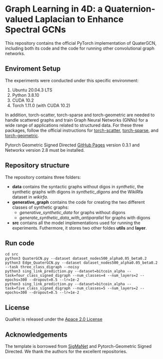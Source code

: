 # Graph Learning in 4D: a Quaternion-valued Laplacian to Enhance Spectral GCNs

This repository contains the official PyTorch implementation of QuaterGCN, including both its code and the code for running other convolutional graph networks.

## Enviroment Setup
The experiments were conducted under this specific environment:

1. Ubuntu 20.04.3 LTS
2. Python 3.8.10
3. CUDA 10.2
4. Torch 1.11.0 (with CUDA 10.2)


In addition, torch-scatter, torch-sparse and torch-geometric are needed to handle scattered graphs and train Graph Neural Networks (GNNs) for a wide range of applications related to structured data. For these three packages, follow the official instructions for [torch-scatter](https://github.com/rusty1s/pytorch_scatter), [torch-sparse](https://github.com/rusty1s/pytorch_sparse), and [torch-geometric](https://pytorch-geometric.readthedocs.io/en/latest/notes/installation.html).

Pytorch Geometric Signed Directed [GitHub Pages](https://github.com/SherylHYX/pytorch_geometric_signed_directed) version 0.3.1 and Networkx version 2.8 must be installed.

## Repository structure

The repository contains three folders:
- **data** contains the syntactic graphs without digos in *synthetic*, the synthetic graphs with digons in *synthetic_digons* and the WikiRfa dataset in *wikirfa*.
- **generative_graph** contains the code for creating the two different classes of synthetic graphs:
   -  *generative_synthetic_data* for graphs without digons
   -  *generate_synthetic_data_with_antiparallel* for graphs with digons 
- **src** contains all the model implementations used for running the experiments. Futhermore, it stores two other foldes **utils** and **layer**.

## Run code

```
cd src
python3 QuaterGCN.py --dataset dataset_nodes500_alpha0.05_beta0.2
python3 Edge_QuaterGCN.py --dataset dataset_nodes500_alpha0.05_beta0.2 --task three_class_digraph --noisy
python3 sing_link_prediction.py --dataset=bitcoin_alpha --task=four_class_signed_digraph --num_classes=4 --num_layers=2 --epochs=300 --dropout=0.5 --lr=1e-2
python3 sing_link_prediction.py --dataset=bitcoin_alpha --task=five_class_signed_digraph --num_classes=5 --num_layers=2 --epochs=300 --dropout=0.5 --lr=1e-2
```


## License

QuaNet is released under the [Apace 2.0 License](https://choosealicense.com/licenses/mit/)

## Acknowledgements

The template is borrowed from [SigMaNet](https://github.com/Stefa1994/SigMaNet) and Pytorch-Geometric Signed Directed. We thank the authors for the excellent repositories.
